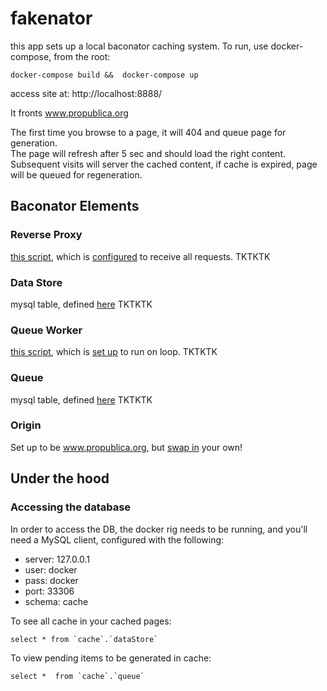 # fakenator

this app sets up a local baconator caching system.
To run, use docker-compose, from the root:

`docker-compose build &&  docker-compose up`

access site at:
http://localhost:8888/

It fronts www.propublica.org

The first time you browse to a page, it will 404 and queue page  for generation.  
The page will refresh after 5 sec and should load the right content.  
Subsequent visits will server the cached content, if cache is expired, page will be queued for regeneration.

## Baconator Elements

### Reverse Proxy
[this script](https://github.com/propublica/fakenator/blob/master/src/reverseProxy.php), which is [configured](https://github.com/propublica/fakenator/blob/master/src/.htaccess) to receive all requests. TKTKTK   

### Data Store
mysql table, defined [here](https://github.com/propublica/fakenator/blob/master/createTables.sql#L5) TKTKTK   

### Queue Worker
[this script](https://github.com/propublica/fakenator/blob/master/src/queueWorker.php), which is [set up](https://github.com/propublica/fakenator/blob/master/entrypoint.sh#L12) to run on loop. TKTKTK   

### Queue
mysql table, defined [here](https://github.com/propublica/fakenator/blob/master/createTables.sql#L15) TKTKTK   

### Origin
Set up to be www.propublica.org, but [swap in](https://github.com/propublica/fakenator/blob/master/src/queueWorker.php#L92) your own!   


## Under the hood

### Accessing the database
In order to access the DB, the docker rig needs to be running, and you'll need a MySQL client, configured with the following:  
 - server: 127.0.0.1
 - user: docker
 - pass: docker
 - port: 33306
 - schema: cache

To see all cache in your cached pages:
```
select * from `cache`.`dataStore`
```

To view pending items to be generated in cache:
```
select *  from `cache`.`queue`
```


